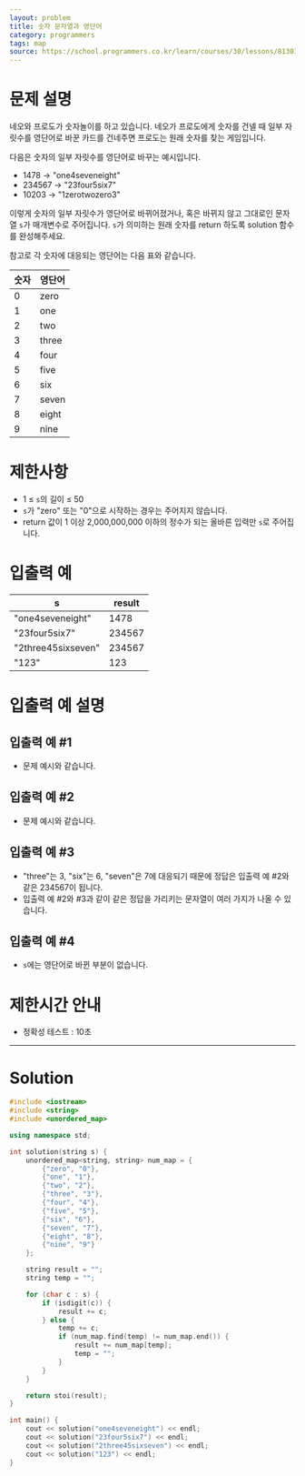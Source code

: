 ```yaml
---
layout: problem
title: 숫자 문자열과 영단어
category: programmers
tags: map
source: https://school.programmers.co.kr/learn/courses/30/lessons/81301
---
```


# 문제 설명

네오와 프로도가 숫자놀이를 하고 있습니다. 네오가 프로도에게 숫자를 건넬 때 일부 자릿수를 영단어로 바꾼 카드를 건네주면 프로도는 원래 숫자를 찾는 게임입니다.

다음은 숫자의 일부 자릿수를 영단어로 바꾸는 예시입니다.

- 1478 → "one4seveneight"
- 234567 → "23four5six7"
- 10203 → "1zerotwozero3"

이렇게 숫자의 일부 자릿수가 영단어로 바뀌어졌거나, 혹은 바뀌지 않고 그대로인 문자열 `s`가 매개변수로 주어집니다. `s`가 의미하는 원래 숫자를 return 하도록 solution 함수를 완성해주세요.

참고로 각 숫자에 대응되는 영단어는 다음 표와 같습니다.

| 숫자 | 영단어 |
| --- | --- |
| 0 | zero |
| 1 | one |
| 2 | two |
| 3 | three |
| 4 | four |
| 5 | five |
| 6 | six |
| 7 | seven |
| 8 | eight |
| 9 | nine |

# 제한사항

- 1 ≤ `s`의 길이 ≤ 50
- `s`가 "zero" 또는 "0"으로 시작하는 경우는 주어지지 않습니다.
- return 값이 1 이상 2,000,000,000 이하의 정수가 되는 올바른 입력만 `s`로 주어집니다.

# 입출력 예

| s | result |
| --- | --- |
| "one4seveneight" | 1478 |
| "23four5six7" | 234567 |
| "2three45sixseven" | 234567 |
| "123" | 123 |

# 입출력 예 설명

## 입출력 예 #1

- 문제 예시와 같습니다.

## 입출력 예 #2

- 문제 예시와 같습니다.

## 입출력 예 #3

- "three"는 3, "six"는 6, "seven"은 7에 대응되기 때문에 정답은 입출력 예 #2와 같은 234567이 됩니다.
- 입출력 예 #2와 #3과 같이 같은 정답을 가리키는 문자열이 여러 가지가 나올 수 있습니다.

## 입출력 예 #4

- `s`에는 영단어로 바뀐 부분이 없습니다.

# 제한시간 안내

- 정확성 테스트 : 10초

---

# Solution

```cpp
#include <iostream>
#include <string>
#include <unordered_map>

using namespace std;

int solution(string s) {
    unordered_map<string, string> num_map = {
        {"zero", "0"},
        {"one", "1"},
        {"two", "2"},
        {"three", "3"},
        {"four", "4"},
        {"five", "5"},
        {"six", "6"},
        {"seven", "7"},
        {"eight", "8"},
        {"nine", "9"}
    };

    string result = "";
    string temp = "";

    for (char c : s) {
        if (isdigit(c)) {
            result += c;
        } else {
            temp += c;
            if (num_map.find(temp) != num_map.end()) {
                result += num_map[temp];
                temp = "";
            }
        }
    }

    return stoi(result);
}

int main() {
    cout << solution("one4seveneight") << endl;
    cout << solution("23four5six7") << endl;
    cout << solution("2three45sixseven") << endl;
    cout << solution("123") << endl;
}
```
